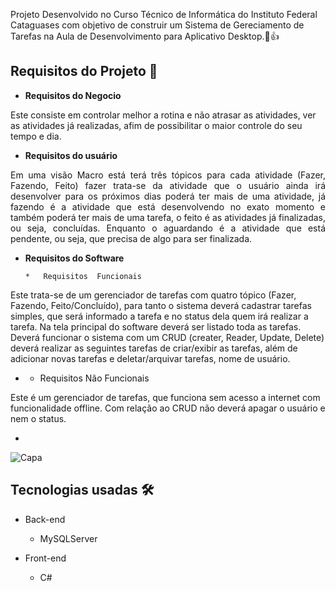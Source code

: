 

Projeto  Desenvolvido  no Curso Técnico de Informática do Instituto Federal Cataguases com objetivo de construir um Sistema de Gereciamento de Tarefas na Aula de Desenvolvimento para Aplicativo Desktop.:eyes::+1:

## Requisitos do Projeto 📅
 
 *  __Requisitos do Negocio__

 Este consiste em controlar melhor a rotina e não atrasar as atividades, ver as atividades já realizadas, afim de possibilitar o maior controle do seu tempo e dia.


 * __Requisitos do usuário__

 <p align= "justify">
  Em uma visão Macro está terá três tópicos para cada atividade (Fazer, Fazendo, Feito) fazer trata-se da atividade que o usuário ainda irá desenvolver para os próximos dias poderá ter mais de uma atividade, já fazendo é a atividade que está desenvolvendo no exato momento e também poderá ter mais de uma tarefa, o feito é as atividades já finalizadas, ou seja, concluídas. Enquanto o aguardando é a atividade que está pendente, ou seja, que precisa de algo para ser finalizada.
  </p>

* __Requisitos do Software__

	  *   Requisitos  Funcionais
	
	 <p align= "justify">
Este trata-se de um gerenciador de tarefas com quatro tópico (Fazer, Fazendo, Feito/Concluído), para tanto o sistema deverá cadastrar tarefas simples, que será informado a tarefa e no status dela quem irá realizar a tarefa. Na tela principal do software deverá ser listado toda as tarefas. Deverá funcionar o sistema com um CRUD (creater, Reader, Update, Delete) deverá realizar as seguintes tarefas de criar/exibir as tarefas, além de adicionar novas tarefas e deletar/arquivar tarefas, nome de usuário.
- </p>

	 *    Requisitos   Não Funcionais
	
	 <p align= "justify">
Este é um gerenciador de tarefas, que funciona sem acesso a internet com funcionalidade offline. Com relação ao CRUD não deverá apagar o usuário e nem o status.
- </p>


![Capa](https://drive.google.com/uc?id=1QsTV7D05fqWg7Y2mUCSi3sjR7IK5ozug)


## Tecnologias usadas 🛠
- Back-end
	- MySQLServer
	
- Front-end
	- C#
	
